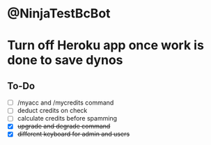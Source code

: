 # @NinjaTestBcBot
# Turn off Heroku app once work is done to save dynos

## To-Do

- [ ] /myacc and /mycredits command
- [ ] deduct credits on check
- [ ] calculate credits before spamming
- [x] ~~upgrade and degrade command~~
- [x] ~~different keyboard for admin and users~~
